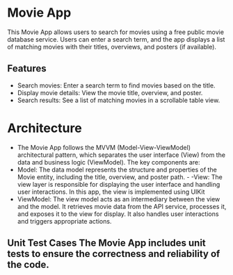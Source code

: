 # Movie App

This Movie App allows users to search for movies using a free public movie database service. Users can enter a search term, and the app displays a list of matching movies with their titles, overviews, and posters (if available).

## Features
- Search movies: Enter a search term to find movies based on the title.
- Display movie details: View the movie title, overview, and poster.
- Search results: See a list of matching movies in a scrollable table view.

# Architecture

- The Movie App follows the MVVM (Model-View-ViewModel) architectural pattern, which separates the user interface (View) from the data and business logic (ViewModel). The key components are: 
- Model: The data model represents the structure and properties of the Movie entity, including the title, overview, and poster path. - -View: The view layer is responsible for displaying the user interface and handling user interactions. In this app, the view is implemented using UIKit
- ViewModel: The view model acts as an intermediary between the view and the model. It retrieves movie data from the API service, processes it, and exposes it to the view for display. It also handles user interactions and triggers appropriate actions.


 ## Unit Test Cases The Movie App includes unit tests to ensure the correctness and reliability of the code.
